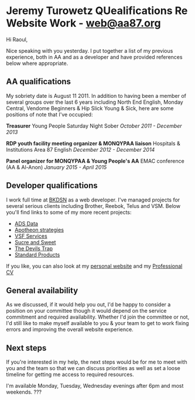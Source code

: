 # Jeremy Turowetz QUealifications Re Website Work - web@aa87.org

Hi Raoul,

Nice speaking with you yesterday. I put together a list of my previous experience, both in AA and as a developer and have provided references below where appropriate.

## AA qualifications

My sobriety date is August 11 2011. In addition to having been a member of several groups over the last 6 years including North End English, Monday Central, Vendome Beginners & Hip Slick Young & Sick, here are some positions of note that I've occupied:

**Treasurer**
Young People Saturday Night Sober
_October 2011 - December 2013_

**RDP youth facility meeting organizer & MONQYPAA liaison**
Hospitals & Institutions Area 87 English
_December 2012 - December 2014_

**Panel organizer for MONQYPAA & Young People's AA**
EMAC conference (AA & Al-Anon)
_January 2015 - April 2015_

## Developer qualifications

I work full time at [BKDSN](http://bkdsn.com) as a web developer. I've managed projects for several serious clients including Brother, Reebok, Telus and VSM. Below you'll find links to some of my more recent projects:

- [ADS Data](https://www.adsdata.ca/)
- [Apotheon strategies](http://apotheon.ca/)
- [VSF Services](https://www.vsfservices.ca/)
- [Sucre and Sweet](https://sucreandsweet.com/)
- [The Devils Trap](http://www.thedevilstrap.com/)
- [Standard Products](http://www.standardpro.com/)

If you like, you can also look at my [personal website](https://jerturowetz.github.io/) and my [Professional CV](https://jerturowetz.github.io/cv.html)

## General availability

As we discussed, if it would help you out, I'd be happy to consider a position on your committee though it would depend on the service commitment and required availability. Whether I'd join the committee or not, I'd still like to make myself available to you & your team to get to work fixing errors and improving the overall website experience.

## Next steps

If you're interested in my help, the next steps would be for me to meet with you and the team so that we can discuss priorities as well as set a loose timeline for getting me access to required resources.

I'm available Monday, Tuesday, Wednesday evenings after 6pm and most weekends. ???
